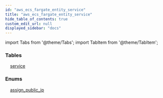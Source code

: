 ```yaml
---
id: "aws_ecs_fargate_entity_service"
title: "aws_ecs_fargate_entity_service"
hide_table_of_contents: true
custom_edit_url: null
displayed_sidebar: "docs"
---
```


import Tabs from '@theme/Tabs';
import TabItem from '@theme/TabItem';

<Tabs>
  <TabItem value="Components" label="Components" default>

### Tables

    [service](../../aws/tables/aws_ecs_fargate_entity_service.Service)

### Enums
    [assign_public_ip](../../aws/enums/aws_ecs_fargate_entity_service.AssignPublicIp)

</TabItem>
  <TabItem value="Code examples" label="Code examples">

</TabItem>
</Tabs>
